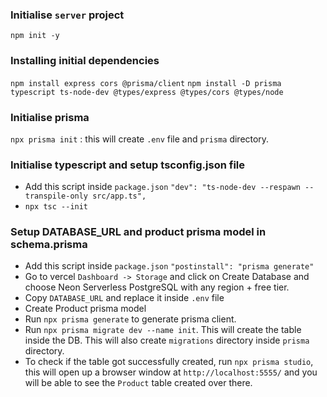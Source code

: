 ### Initialise `server` project

`npm init -y`

### Installing initial dependencies

`npm install express cors @prisma/client`
`npm install -D prisma typescript ts-node-dev @types/express @types/cors @types/node`

### Initialise prisma

`npx prisma init` : this will create `.env` file and `prisma` directory.

### Initialise typescript and setup tsconfig.json file

- Add this script inside `package.json` `"dev": "ts-node-dev --respawn --transpile-only src/app.ts",`
- `npx tsc --init`

### Setup DATABASE_URL and product prisma model in schema.prisma

- Add this script inside `package.json` `"postinstall": "prisma generate"`
- Go to vercel `Dashboard -> Storage` and click on Create Database and choose Neon Serverless PostgreSQL with any region + free tier.
- Copy `DATABASE_URL` and replace it inside `.env` file
- Create Product prisma model
- Run `npx prisma generate` to generate prisma client.
- Run `npx prisma migrate dev --name init`. This will create the table inside the DB. This will also create `migrations` directory inside `prisma` directory.
- To check if the table got successfully created, run `npx prisma studio`, this will open up a browser window at `http://localhost:5555/` and you will be able to see the `Product` table created over there.
